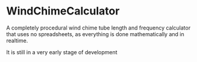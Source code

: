 # WindChimeCalculator

A completely procedural wind chime tube length and frequency calculator that uses no spreadsheets, as everything is done mathematically and in realtime. 

It is still in a very early stage of development
